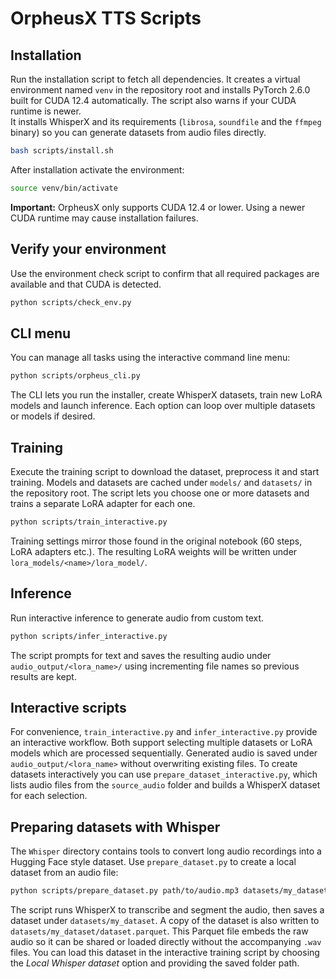 # OrpheusX TTS Scripts

## Installation

Run the installation script to fetch all dependencies. It creates a virtual environment named `venv` in the repository root and installs PyTorch 2.6.0 built for CUDA 12.4 automatically. The script also warns if your CUDA runtime is newer.  
It installs WhisperX and its requirements (`librosa`, `soundfile` and the `ffmpeg` binary) so you can generate datasets from audio files directly.

```bash
bash scripts/install.sh
```

After installation activate the environment:

```bash
source venv/bin/activate
```

**Important:** OrpheusX only supports CUDA 12.4 or lower. Using a newer CUDA runtime may cause installation failures.

## Verify your environment

Use the environment check script to confirm that all required packages are available and that CUDA is detected.

```bash
python scripts/check_env.py
```

## CLI menu

You can manage all tasks using the interactive command line menu:

```bash
python scripts/orpheus_cli.py
```

The CLI lets you run the installer, create WhisperX datasets, train new LoRA models and launch inference. Each option can loop over multiple datasets or models if desired.

## Training

Execute the training script to download the dataset, preprocess it and start training. Models and datasets are cached under `models/` and `datasets/` in the repository root. The script lets you choose one or more datasets and trains a separate LoRA adapter for each one.

```bash
python scripts/train_interactive.py
```

Training settings mirror those found in the original notebook (60 steps, LoRA adapters etc.). The resulting LoRA weights will be written under `lora_models/<name>/lora_model/`.

## Inference

Run interactive inference to generate audio from custom text.

```bash
python scripts/infer_interactive.py
```

The script prompts for text and saves the resulting audio under `audio_output/<lora_name>/` using incrementing file names so previous results are kept.

## Interactive scripts

For convenience, `train_interactive.py` and `infer_interactive.py` provide an interactive workflow. Both support selecting multiple datasets or LoRA models which are processed sequentially. Generated audio is saved under `audio_output/<lora_name>` without overwriting existing files. To create datasets interactively you can use `prepare_dataset_interactive.py`, which lists audio files from the `source_audio` folder and builds a WhisperX dataset for each selection.

## Preparing datasets with Whisper

The `Whisper` directory contains tools to convert long audio recordings into a Hugging Face style dataset. Use `prepare_dataset.py` to create a local dataset from an audio file:

```bash
python scripts/prepare_dataset.py path/to/audio.mp3 datasets/my_dataset
```

The script runs WhisperX to transcribe and segment the audio, then saves a dataset under `datasets/my_dataset`. A copy of the dataset is also written to `datasets/my_dataset/dataset.parquet`. This Parquet file embeds the raw audio so it can be shared or loaded directly without the accompanying `.wav` files. You can load this dataset in the interactive training script by choosing the *Local Whisper dataset* option and providing the saved folder path.
